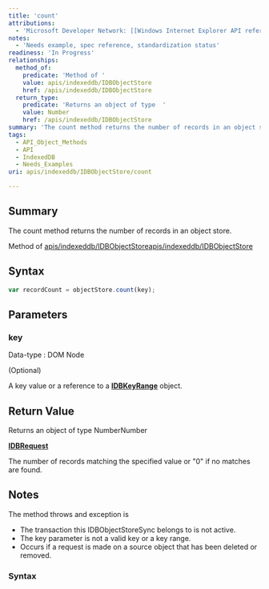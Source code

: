 ```yaml
---
title: 'count'
attributions:
  - 'Microsoft Developer Network: [[Windows Internet Explorer API reference](http://msdn.microsoft.com/en-us/library/ie/hh828809%28v=vs.85%29.aspx) Article]'
notes:
  - 'Needs example, spec reference, standardization status'
readiness: 'In Progress'
relationships:
  method_of:
    predicate: 'Method of '
    value: apis/indexeddb/IDBObjectStore
    href: /apis/indexeddb/IDBObjectStore
  return_type:
    predicate: 'Returns an object of type  '
    value: Number
    href: /apis/indexeddb/IDBObjectStore
summary: 'The count method returns the number of records in an object store.'
tags:
  - API_Object_Methods
  - API
  - IndexedDB
  - Needs_Examples
uri: apis/indexeddb/IDBObjectStore/count

---
```

## Summary

The count method returns the number of records in an object store.

Method of [apis/indexeddb/IDBObjectStore](/apis/indexeddb/IDBObjectStore)[apis/indexeddb/IDBObjectStore](/apis/indexeddb/IDBObjectStore)

## Syntax

``` js
var recordCount = objectStore.count(key);
```

## Parameters

### key

 Data-type
:   DOM Node

(Optional)

A key value or a reference to a [**IDBKeyRange**](/apis/indexeddb/IDBKeyRange) object.

## Return Value

Returns an object of type NumberNumber

[**IDBRequest**](/apis/indexeddb/IDBRequest)

The number of records matching the specified value or "0" if no matches are found.

## Notes

The method throws and exception is

-   The transaction this IDBObjectStoreSync belongs to is not active.
-   The key parameter is not a valid key or a key range.
-   Occurs if a request is made on a source object that has been deleted or removed.

### Syntax
